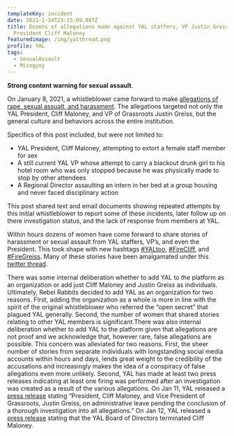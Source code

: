 ```yaml
---
templateKey: incident
date: 2021-1-14T23:15:09.887Z
title: Dozens of allegations made against YAL staffers, VP Justin Greiss, and
  President Cliff Maloney
featuredimage: /img/yalthread.png
profile: YAL
tags:
  - SexualAssault
  - Misogyny
---
```


**Strong content warning for sexual assault**.

On January 8, 2021, a whistleblower came forward to make [allegations of rape, sexual assualt, and harassment](https://twitter.com/realPOTUS2040/status/1347702060007960582). The allegations targeted not only the YAL President, Cliff Maloney, and VP of Grassroots Justin Greiss, but the general culture and behaviors across the entire institution.

Specifics of this post included, but were not limited to:

- YAL President, Cliff Maloney, attempting to extort a female staff member for sex
- A still current YAL VP whose attempt to carry a blackout drunk girl to his hotel room who was only stopped because he was physically made to stop by other attendees
- A Regional Director assaulting an intern in her bed at a group housing and never faced disciplinary action

This post shared text and email documents showing repeated attempts by this initial whistleblower to report some of these incidents, later follow up on there investigation status, and the lack of response from members at YAL.

Within hours dozens of women have come forward to share stories of harassment or sexual assault from YAL staffers, VP’s, and even the President. This took shape with new hashtags [\#YALtoo](https://twitter.com/hashtag/YALtoo?src=hashtag_click), [\#FireCliff](https://twitter.com/hashtag/FireCliff?src=hashtag_click), and [\#FireGreiss](https://twitter.com/hashtag/FireGreiss?src=hashtag_click). Many of these stories have been amalgamated under this [twitter thread](https://twitter.com/realPOTUS2040/status/1347702060007960582).

There was some internal deliberation whether to add YAL to the platform as an organization or add just Cliff Maloney and Justin Greiss as individuals. Ultimately, Rebel Rabbits decided to add YAL as an organization for two reasons. FIrst, adding the organization as a whole is more in line with the spirit of the original whistleblower who referred the “open secret” that plagued YAL generally. Second, the number of women that shared stories relating to other YAL members is significant.There was also internal deliberation whether to add YAL to the platform given that allegations are not proof and we acknowledge that, however rare, false allegations are possible. This concern was alleviated for two reasons. First, the sheer number of stories from separate individuals with longstanding social media accounts within hours and days, lends great weight to the credibility of the accusations and increasingly makes the idea of a conspiracy of false allegations even more unlikely. Second, YAL has made at least two press releases indicating at least one firing was performed after an investigation was created as a result of the various allegations. On Jan 11, YAL released a [press release](https://yaliberty.org/wp-content/uploads/2021/01/YAL-Statement-1-11-21.pdf) stating “President, Cliff Maloney, and Vice President of Grassroots, Justin Greiss, on administrative leave pending the conclusion of a thorough investigation into all allegations.” On Jan 12, YAL released a [press release](https://yaliberty.org/wp-content/uploads/2021/01/YAL-Statement-January-12-2021.pdf) stating that the YAL Board of Directors terminated Cliff Maloney.
